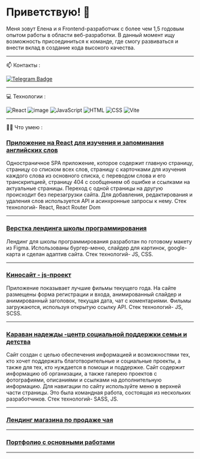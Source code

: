 # Приветствую! 👋

Меня зовут Елена и я Frontend-разработчик с более чем 1,5 годовым опытом работы в области веб-разработки. В данный момент ищу возможность присоединиться к команде, где смогу развиваться и внести вклад в создание кода высокого качества.

----

📫 Контакты :
<div id="badges">
  <a href="https://t.me/ElnaBT">
      <img src="https://img.shields.io/badge/Telegram-blue?style=for-the-badge&logo=telegram&logoColor=white" alt="Telegram Badge"/>
  </a>


</div>

----
💻 Технологии : <br/>

![React](https://img.shields.io/badge/react-%2320232a.svg?style=for-the-badge&logo=react&logoColor=%2361DAFB)
![image](https://github.com/user-attachments/assets/fb9843cd-612b-4385-bd42-55a544843032)
![JavaScript](https://img.shields.io/badge/JavaScript-323330?style=for-the-badge&logo=javascript&logoColor=F7DF1E)
![HTML](https://img.shields.io/badge/HTML5-E34F26?style=for-the-badge&logo=html5&logoColor=white)
![CSS](https://img.shields.io/badge/CSS3-1572B6?style=for-the-badge&logo=css3&logoColor=white)
![Vite](https://img.shields.io/badge/vite-%23646CFF.svg?style=for-the-badge&logo=vite&logoColor=white)







---
👨‍💻 Что умею  : 

### [Приложение на React для изучения  и запоминания английских слов](https://elboyko.github.io/react-english-words/)
Одностраничное SPA приложение, которое содержит главную страницу, страницу со списком всех слов, страницу с карточками для изучения каждого слова из основного списка, с переводом слова и его транскрипцией, страницу 404 с сообщением об ошибке и ссылками на актуальные страницы. Переход с одной страницы на другую происходит без перезагрузки сайта. Для добавления, редактирования и удаления слов используется API и асинхронные запросы к нему. 
Стек технологий- React, React Router Dom

---
### [Верстка лендинга школы программирования](https://elboyko.github.io/Kontur/)
Лендинг для школы программирования разработан по готовому макету из Figma. Использованы бургер-меню, слайдер для картинок, google-карта и сделан адаптив сайта.
Стек технологий- JS, CSS.

---
### [Киносайт - js-проект](https://elboyko.github.io/js-project/)
Приложение показывает лучшие фильмы текущего года. На сайте размещены форма регистрации и входа, анимированный слайдер и анимированный заголовок, текущая дата, чат с коментариями. Фильмы загружаются, используя открытую ссылку API.
Стек технологий- JS, SCSS.

---
### [Караван надежды -центр социальной поддержки семьи и детства](https://lenaanohina.github.io/project2_fund/)
Сайт создан с целью обеспечения информацией и возможностями тех, кто хочет поддержать благотворительные и социальные проекты, а также для тех, кто нуждается в помощи и поддержке.
Сайт содержит информацию об организации, а также галерею проектов с фотографиями, описаниями и ссылками на дополнительную информацию. Для навигации по сайту используйте меню в верхней части страницы.
Это была командная работа, состоящая из нескольких разработчиков.
Стек технологий- SASS, JS.

---
### [Лендинг магазина по продаже чая](https://elboyko.github.io/TeaSite/)
---
### [Портфолио с основными работами](https://elboyko.github.io/portfolio/)
---  



